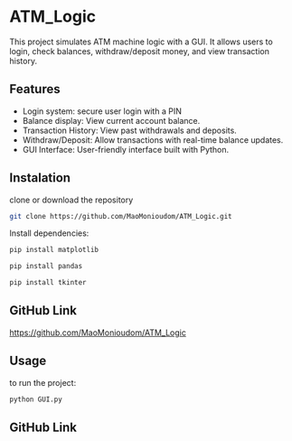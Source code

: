 # ATM_Logic 

This project simulates ATM machine logic with a GUI. It allows users to login, check balances, withdraw/deposit money, and view transaction history.

## Features
- Login system: secure user login with a PIN
- Balance display: View current account balance.
- Transaction History: View past withdrawals and deposits.
- Withdraw/Deposit: Allow transactions with real-time balance updates.
- GUI Interface: User-friendly interface built with Python.

## Instalation
clone or download the repository
```bash
git clone https://github.com/MaoMonioudom/ATM_Logic.git
```
Install dependencies:
```bash
pip install matplotlib
```
```bash
pip install pandas
```
```bash
pip install tkinter
```

## GitHub Link
https://github.com/MaoMonioudom/ATM_Logic

## Usage
to run the project:
```bash
python GUI.py
```

## GitHub Link
